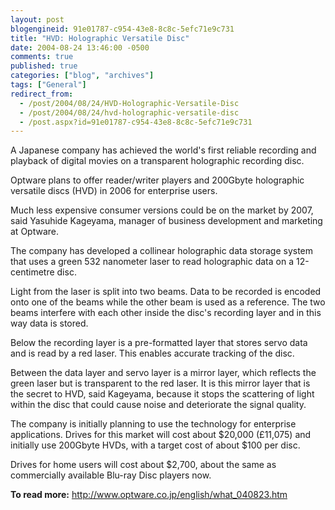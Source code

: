 ```yaml
---
layout: post
blogengineid: 91e01787-c954-43e8-8c8c-5efc71e9c731
title: "HVD: Holographic Versatile Disc"
date: 2004-08-24 13:46:00 -0500
comments: true
published: true
categories: ["blog", "archives"]
tags: ["General"]
redirect_from: 
  - /post/2004/08/24/HVD-Holographic-Versatile-Disc
  - /post/2004/08/24/hvd-holographic-versatile-disc
  - /post.aspx?id=91e01787-c954-43e8-8c8c-5efc71e9c731
---
```

<!-- more -->
A Japanese company has achieved the world&#39;s first reliable recording and playback of digital movies on a transparent holographic recording disc.
<p>
Optware plans to offer reader/writer players and 200Gbyte holographic versatile discs (HVD) in 2006 for enterprise users.
</p>
<p>
Much less expensive consumer versions could be on the market by 2007, said Yasuhide Kageyama, manager of business development and marketing at Optware.
</p>
<p>
The company has developed a collinear holographic data storage system that uses a green 532 nanometer laser to read holographic data on a 12-centimetre disc.
</p>
<p>
Light from the laser is split into two beams. Data to be recorded is encoded onto one of the beams while the other beam is used as a reference. The two beams interfere with each other inside the disc&#39;s recording layer and in this way data is stored.
</p>
<p>
Below the recording layer is a pre-formatted layer that stores servo data and is read by a red laser. This enables accurate tracking of the disc.
</p>
<p>
Between the data layer and servo layer is a mirror layer, which reflects the green laser but is transparent to the red laser. It is this mirror layer that is the secret to HVD, said Kageyama, because it stops the scattering of light within the disc that could cause noise and deteriorate the signal quality.
</p>
<p>
The company is initially planning to use the technology for enterprise applications. Drives for this market will cost about $20,000 (&pound;11,075) and initially use 200Gbyte HVDs, with a target cost of about $100 per disc.
</p>
<p>
Drives for home users will cost about $2,700, about the same as commercially available Blu-ray Disc players now.
</p>
<p>
<strong>To read more:</strong> <a href="http://www.optware.co.jp/english/what_040823.htm">http://www.optware.co.jp/english/what_040823.htm</a>
</p>
